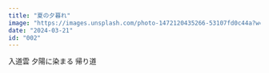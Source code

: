 ```yaml
---
title: "夏の夕暮れ"
image: "https://images.unsplash.com/photo-1472120435266-53107fd0c44a?w=800&h=600&fit=crop"
date: "2024-03-21"
id: "002"
---
```


入道雲
夕陽に染まる
帰り道 